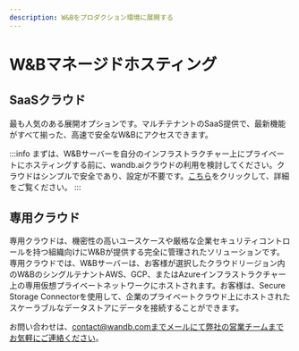 ```yaml
---
description: W&Bをプロダクション環境に展開する
---
```


# W&Bマネージドホスティング

## SaaSクラウド

最も人気のある展開オプションです。マルチテナントのSaaS提供で、最新機能がすべて揃った、高速で安全なW&Bにアクセスできます。

:::info
まずは、W&Bサーバーを自分のインフラストラクチャー上にプライベートにホスティングする前に、wandb.aiクラウドの利用を検討してください。クラウドはシンプルで安全であり、設定が不要です。[こちら](../../../quickstart.md)をクリックして、詳細をご覧ください。
:::

## 専用クラウド

専用クラウドは、機密性の高いユースケースや厳格な企業セキュリティコントロールを持つ組織向けにW&Bが提供する完全に管理されたソリューションです。専用クラウドでは、W&Bサーバーは、お客様が選択したクラウドリージョン内のW&BのシングルテナントAWS、GCP、またはAzureインフラストラクチャー上の専用仮想プライベートネットワークにホストされます。お客様は、Secure Storage Connectorを使用して、企業のプライベートクラウド上にホストされたスケーラブルなデータストアにデータを接続することができます。

お問い合わせは、contact@wandb.comまでメールにて弊社の営業チームまでお気軽にご連絡ください。